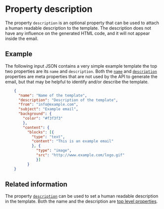 # Property description

The property <code>description</code> is an optional property that can be
used to attach a human readable description to the template. The description
does not have any influence on the generated HTML code, and it will
not appear inside the email.


## Example


The following input JSON contains a very simple example template the top two properties are
its <code>name</code> and <code>description</code>. Both the <a href="/support/json/property-name"><code>name</code></a>
and  <a href="/support/json/property-description"><code>description</code></a>
properties are meta properties that are not used by the API to generate the
email, but that may be helpful to identify and/or describe the template.


````json
    {
      "name": "Name of the template",
      "description": "Description of the template",
      "from": "info@example.com",
      "subject": "Example email",
      "background": {
        "color": "#f3f3f3"
        },
        "content": {
          "blocks": [{
            "type": "text",
            "content": "This is an example email"
            }, {
              "type": "image",
              "src": "http://www.example.com/logo.gif"
              }]
          }
    }
````


## Related information

The property <a href="/support/json/property-description"><code>description</code></a> can be used
to set a human readable description in the template. Both the name and
the description are <a href="/support/json/top-level-properties">top level properties</a>.
